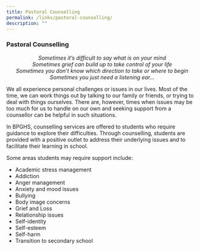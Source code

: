 ```yaml
---
title: Pastoral Counselling
permalink: /links/pastoral-counselling/
description: ""
---
```

### Pastoral Counselling

<center><em>Sometimes it’s difficult to say what is on your mind<br>Sometimes grief can build up to take control of your life<br>Sometimes you don’t know which direction to take or where to begin<br>Sometimes you just need a listening ear…</em></center>

  

We all experience personal challenges or issues in our lives. Most of the time, we can work things out by talking to our family or friends, or trying to deal with things ourselves. There are, however, times when issues may be too much for us to handle on our own and seeking support from a counsellor can be helpful in such situations.

  

In BPGHS, counselling services are offered to students who require guidance to explore their difficulties. Through counselling, students are provided with a positive outlet to address their underlying issues and to facilitate their learning in school.

  

Some areas students may require support include:

  

*   Academic stress management
*   Addiction
*   Anger management
*   Anxiety and mood issues
*   Bullying
*   Body image concerns
*   Grief and Loss
*   Relationship issues
*   Self-identity
*   Self-esteem
*   Self-harm
*   Transition to secondary school